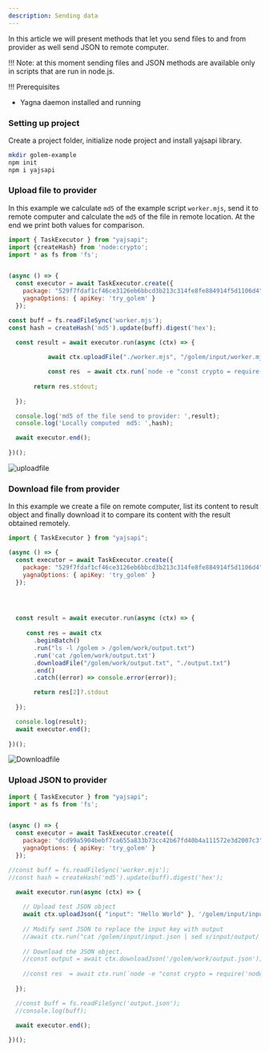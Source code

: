 ```yaml
---
description: Sending data
---
```


In this article we will present methods that let you send files to and from provider as well send JSON to remote computer.

!!! Note: at this moment sending files and JSON methods are available only in scripts that are run in node.js. 

!!! Prerequisites	
- Yagna daemon installed and running


### Setting up project

Create a project folder, initialize node project and install yajsapi library.

```bash
mkdir golem-example
npm init
npm i yajsapi
```

### Upload file to provider

In this example we calculate `md5` of the example script `worker.mjs`, send it to remote computer and
calculate the `md5` of the file in remote location. At the end we print both values for comparison.



```js
import { TaskExecutor } from "yajsapi";
import {createHash} from 'node:crypto';
import * as fs from 'fs';


(async () => {
  const executor = await TaskExecutor.create({
    package: "529f7fdaf1cf46ce3126eb6bbcd3b213c314fe8fe884914f5d1106d4",    
    yagnaOptions: { apiKey: 'try_golem' }
  });

const buff = fs.readFileSync('worker.mjs'); 
const hash = createHash('md5').update(buff).digest('hex');

  const result = await executor.run(async (ctx) => {
     
           await ctx.uploadFile("./worker.mjs", "/golem/input/worker.mjs");

           const res  = await ctx.run(`node -e "const crypto = require('node:crypto'); const fs = require('fs'); const buff = fs.readFileSync('/golem/input/worker.mjs'); const hash = crypto.createHash('md5').update(buff).digest('hex'); console.log(hash); "`);
       
       return res.stdout;
       
  });

  console.log('md5 of the file send to provider: ',result);
  console.log('Locally computed  md5: ',hash);

  await executor.end();
 
})();
```


![uploadfile](/assets/uplaodfile_log.png "Requestor script output logs")


### Download file from provider

In this example we create a file on remote computer, list its content to result object and finally download it to compare its content with the result obtained remotely.


```js
import { TaskExecutor } from "yajsapi";

(async () => {
  const executor = await TaskExecutor.create({
    package: "529f7fdaf1cf46ce3126eb6bbcd3b213c314fe8fe884914f5d1106d4",    
    yagnaOptions: { apiKey: 'try_golem' }
  });

  


  const result = await executor.run(async (ctx) => {
     
     const res = await ctx
       .beginBatch()
       .run("ls -l /golem > /golem/work/output.txt")
       .run('cat /golem/work/output.txt')
       .downloadFile("/golem/work/output.txt", "./output.txt")
       .end()
       .catch((error) => console.error(error));

       return res[2]?.stdout
       
  });

  console.log(result);
  await executor.end();
 
})();

```

![Downloadfile](/assets/downloadfile_log.png "Requestor script output logs")

### Upload JSON to provider

```js
import { TaskExecutor } from "yajsapi";
import * as fs from 'fs';


(async () => {
  const executor = await TaskExecutor.create({
    package: "dcd99a5904bebf7ca655a833b73cc42b67fd40b4a111572e3d2007c3",    
    yagnaOptions: { apiKey: 'try_golem' }
  });

//const buff = fs.readFileSync('worker.mjs'); 
//const hash = createHash('md5').update(buff).digest('hex');

  await executor.run(async (ctx) => {
     
    // Upload test JSON object
    await ctx.uploadJson({ "input": "Hello World" }, '/golem/input/input.json');
    
    // Modify sent JSON to replace the input key with output
    //await ctx.run("cat /golem/input/input.json | sed s/input/output/ > /golem/work/output.json");
    
    // Download the JSON object.
    //const output = await ctx.downloadJson('/golem/work/output.json');
    
    //const res  = await ctx.run(`node -e "const crypto = require('node:crypto'); const fs = require('fs'); const buff = fs.readFileSync('/golem/input/worker.mjs'); const hash = crypto.createHash('md5').update(buff).digest('hex'); console.log(hash); "`).catch((error) => console.error(error));
       
  });

  //const buff = fs.readFileSync('output.json'); 
  //console.log(buff);

  await executor.end();
 
})();

```



